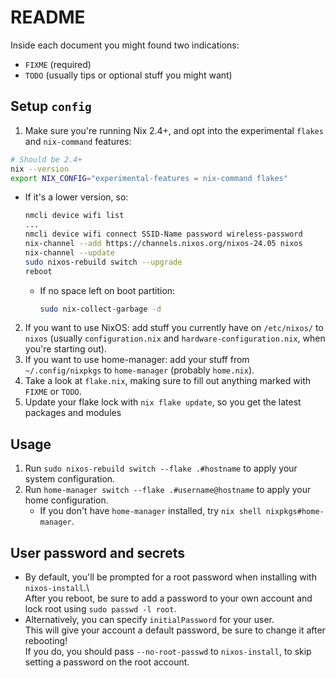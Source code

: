 # README
Inside each document you might found two indications:
+ `FIXME` (required)
+ `TODO` (usually tips or optional stuff you might want)

## Setup `config`
1. Make sure you're running Nix 2.4+, and opt into the experimental `flakes` and `nix-command` features:
  ```sh
  # Should be 2.4+
  nix --version
  export NIX_CONFIG="experimental-features = nix-command flakes"
  ```
  + If it's a lower version, so:
    ```sh
    nmcli device wifi list
    ...
    nmcli device wifi connect SSID-Name password wireless-password
    nix-channel --add https://channels.nixos.org/nixos-24.05 nixos
    nix-channel --update
    sudo nixos-rebuild switch --upgrade
    reboot
    ```
    + If no space left on boot partition: 
      ```sh
      sudo nix-collect-garbage -d
      ```



2. If you want to use NixOS: add stuff you currently have on `/etc/nixos/` to `nixos` (usually `configuration.nix` and `hardware-configuration.nix`, when you're starting out).
3. If you want to use home-manager: add your stuff from `~/.config/nixpkgs` to `home-manager` (probably `home.nix`).
4. Take a look at `flake.nix`, making sure to fill out anything marked with `FIXME` or `TODO`.
5. Update your flake lock with `nix flake update`, so you get the latest packages and modules

## Usage
1. Run `sudo nixos-rebuild switch --flake .#hostname` to apply your system configuration.
2. Run `home-manager switch --flake .#username@hostname` to apply your home configuration.
   + If you don't have `home-manager` installed, try `nix shell nixpkgs#home-manager`.

## User password and secrets
+ By default, you'll be prompted for a root password when installing with `nixos-install`.\  
  After you reboot, be sure to add a password to your own account and lock root using `sudo passwd -l root`.
+ Alternatively, you can specify `initialPassword` for your user.\
  This will give your account a default password, be sure to change it after rebooting!\
  If you do, you should pass `--no-root-passwd` to `nixos-install`, to skip setting a password on the root account.